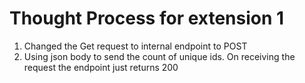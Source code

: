 # Thought Process for extension 1
1. Changed the Get request to internal endpoint to POST
2. Using json body to send the count of unique ids. On receiving the request the endpoint just returns 200 